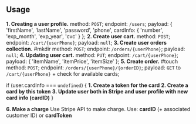 ## Usage
**1. Creating a user profile.**
method: `POST`;
endpoint: `/users`;
payload: { 'firstName', 'lastName', 'password', 'phone', cardInfo: { 'number', 'exp_month', 'exp_year', 'cvc' } };
**2. Create user cart.**
method: `POST`;
endpoint: `/cart/{userPhone}`;
payload: `null`;
**3. Create user orders collection.** #mkdir
method: `POST`;
endpoint: `/orders/{userPhone}`;
payload: `null`;
**4. Updating user cart.**
method: `PUT`;
endpoint: `/cart/{userPhone}`;
payload: { 'itemName', 'itemPrice', 'itemSize' };
**5. Create order.** #touch
method: `POST`;
endpoint: `/orders/{userPhone}/{orderID}`;
payload: `GET` to `/cart/{userPhone}` + check for available cards;

if (user.cardInfo ===  `undefined`) {
  **1. Create a token for the card**
  **2. Create a card by this token**
  **3. Update user both in Stripe and user profile with new card info (cardID)**
}

**6. Make a charge**
Use Stripe API to make charge. 
Use: **cardID** (+ associated customer ID) or **cardToken**